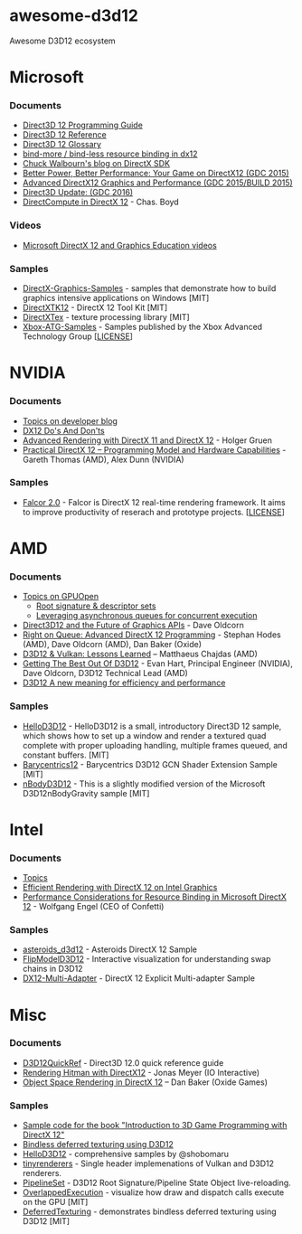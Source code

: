 # awesome-d3d12
Awesome D3D12 ecosystem

# Microsoft

### Documents
* [Direct3D 12 Programming Guide](https://msdn.microsoft.com/en-us/library/windows/desktop/dn899121(v=vs.85).aspx)
* [Direct3D 12 Reference](https://msdn.microsoft.com/en-us/library/windows/desktop/dn770458(v=vs.85).aspx)
* [Direct3D 12 Glossary](https://msdn.microsoft.com/en-us/library/windows/desktop/dn899119(v=vs.85).aspx)
* [bind-more / bind-less resource binding in dx12](https://onedrive.live.com/view.aspx?cid=a4b88088c01d9e9a&page=view&resid=A4B88088C01D9E9A!160&parId=A4B88088C01D9E9A!106&app=PowerPoint)
* [Chuck Walbourn's blog on DirectX SDK](https://blogs.msdn.microsoft.com/chuckw/)
* [Better Power, Better Performance: Your Game on DirectX12 (GDC 2015)](https://channel9.msdn.com/Events/GDC/GDC-2015/Better-Power-Better-Performance-Your-Game-on-DirectX12)
* [Advanced DirectX12 Graphics and Performance (GDC 2015/BUILD 2015)](https://channel9.msdn.com/Events/GDC/GDC-2015/Advanced-DirectX12-Graphics-and-Performance)
* [Direct3D Update: (GDC 2016)](https://channel9.msdn.com/Events/GDC/GDC-2015/Advanced-DirectX12-Graphics-and-Performance)
* [DirectCompute in DirectX 12](http://on-demand.gputechconf.com/gtc/2015/presentation/S5561-Chas-Boyd.pdf) - Chas. Boyd

### Videos
* [Microsoft DirectX 12 and Graphics Education videos](https://www.youtube.com/channel/UCiaX2B8XiXR70jaN7NK-FpA)

### Samples
* [DirectX-Graphics-Samples](https://github.com/Microsoft/DirectX-Graphics-Samples) - samples that demonstrate how to build graphics intensive applications on Windows [MIT]
* [DirectXTK12](https://github.com/Microsoft/DirectXTK12) - DirectX 12 Tool Kit [MIT]
* [DirectXTex](https://github.com/Microsoft/DirectXTex) - texture processing library [MIT]
* [Xbox-ATG-Samples](https://github.com/Microsoft/Xbox-ATG-Samples) - Samples published by the Xbox Advanced Technology Group [[LICENSE](https://opensource.microsoft.com/codeofconduct/)]

# NVIDIA

### Documents
* [Topics on developer blog](https://developer.nvidia.com/taxonomy/term/278)
* [DX12 Do's And Don'ts](https://developer.nvidia.com/dx12-dos-and-donts)
* [Advanced Rendering with DirectX 11 and DirectX 12](http://developer.download.nvidia.com/gameworks/events/GDC2016/AdvancedRenderingwithDirectX11andDirectX12.pdf) - Holger Gruen
* [Practical DirectX 12 – Programming Model and Hardware Capabilities](http://32ipi028l5q82yhj72224m8j.wpengine.netdna-cdn.com/wp-content/uploads/2016/03/Practical_DX12_Programming_Model_and_Hardware_Capabilities.pdf) - Gareth Thomas (AMD), Alex Dunn (NVIDIA)

### Samples
 * [Falcor 2.0](https://github.com/NVIDIA/Falcor) - Falcor is DirectX 12 real-time rendering framework. It aims to improve productivity of reserach and prototype projects. [[LICENSE](https://github.com/NVIDIA/Falcor/blob/master/LICENSE.md)]

# AMD

### Documents
* [Topics on GPUOpen](http://gpuopen.com/tag/dx12/)
  * [Root signature & descriptor sets](http://gpuopen.com/performance-root-signature-descriptor-sets/)
  * [Leveraging asynchronous queues for concurrent execution](http://gpuopen.com/concurrent-execution-asynchronous-queues/)
* [Direct3D12 and the Future of Graphics APIs](http://www.slideshare.net/DevCentralAMD/d3-d12-and-the-future-of-graphics-apis-by-dave-oldcorn) - Dave Oldcorn
* [Right on Queue: Advanced DirectX 12 Programming](http://32ipi028l5q82yhj72224m8j.wpengine.netdna-cdn.com/wp-content/uploads/2016/03/GDC_2016_D3D12_Right_On_Queue_final.pdf) - Stephan Hodes (AMD), Dave Oldcorn (AMD), Dan Baker (Oxide)
* [D3D12 & Vulkan: Lessons Learned](http://32ipi028l5q82yhj72224m8j.wpengine.netdna-cdn.com/wp-content/uploads/2016/03/d3d12_vulkan_lessons_learned.pdf) – Matthaeus Chajdas (AMD)
* [Getting The Best Out Of D3D12](http://amd-dev.wpengine.netdna-cdn.com/wordpress/media/2012/10/Getting-the-best-out-of-D3D12.ppsx) - Evan Hart, Principal Engineer (NVIDIA), Dave Oldcorn, D3D12 Technical Lead (AMD)
* [D3D12 A new meaning for efficiency and performance](http://amd-dev.wpengine.netdna-cdn.com/wordpress/media/2012/10/D3D12-A-new-meaning-for-efficiency-and-performance.ppsx)

### Samples
* [HelloD3D12](https://github.com/GPUOpen-LibrariesAndSDKs/HelloD3D12) - HelloD3D12 is a small, introductory Direct3D 12 sample, which shows how to set up a window and render a textured quad complete with proper uploading handling, multiple frames queued, and constant buffers. [MIT]
* [Barycentrics12](https://github.com/GPUOpen-LibrariesAndSDKs/Barycentrics12) - Barycentrics D3D12 GCN Shader Extension Sample [MIT]
* [nBodyD3D12](https://github.com/GPUOpen-LibrariesAndSDKs/nBodyD3D12/tree/master/Samples/D3D12nBodyGravity) - This is a slightly modified version of the Microsoft D3D12nBodyGravity sample [MIT]

# Intel

### Documents

* [Topics](https://software.intel.com/en-us/search/site/field_tags/directx-12-78134)
* [Efficient Rendering with DirectX 12 on Intel Graphics](https://software.intel.com/sites/default/files/managed/4a/38/Efficient-Rendering-with-DirectX-12-on-Intel-Graphics.pdf)
* [Performance Considerations for Resource Binding in Microsoft DirectX 12](https://software.intel.com/en-us/articles/performance-considerations-for-resource-binding-in-microsoft-directx-12) - Wolfgang Engel (CEO of Confetti)

### Samples
* [asteroids_d3d12](https://github.com/GameTechDev/asteroids_d3d12) - Asteroids DirectX 12 Sample
* [FlipModelD3D12](https://github.com/GameTechDev/FlipModelD3D12) - Interactive visualization for understanding swap chains in D3D12
* [DX12-Multi-Adapter](https://github.com/GameTechDev/DX12-Multi-Adapter) - DirectX 12 Explicit Multi-adapter Sample

# Misc

### Documents
* [D3D12QuickRef](https://github.com/alessiot89/D3D12QuickRef) - Direct3D 12.0 quick reference guide
* [Rendering Hitman with DirectX12](http://twvideo01.ubm-us.net/o1/vault/gdc2016/Presentations/meyer_jonas_rendering_hitman_with.pdf) - Jonas Meyer (IO Interactive)
* [Object Space Rendering in DirectX 12](http://oxidegames.com/wp-content/uploads/2016/03/Object-Space-Lighting-Rev-21.pptx) – Dan Baker (Oxide Games)

### Samples

* [Sample code for the book "Introduction to 3D Game Programming with DirectX 12"](https://github.com/d3dcoder/d3d12book)
* [Bindless deferred texturing using D3D12](https://github.com/TheRealMJP/DeferredTexturing)
* [HelloD3D12](https://github.com/shobomaru/HelloD3D12) - comprehensive samples by @shobomaru
* [tinyrenderers](https://github.com/chaoticbob/tinyrenderers) - Single header implemenations of Vulkan and D3D12 renderers.
* [PipelineSet](https://github.com/nlguillemot/PipelineSet) - D3D12 Root Signature/Pipeline State Object live-reloading.
* [OverlappedExecution](https://github.com/TheRealMJP/OverlappedExecution) - visualize how draw and dispatch calls execute on the GPU [MIT]
* [DeferredTexturing](https://github.com/TheRealMJP/DeferredTexturing) - demonstrates bindless deferred texturing using D3D12 [MIT]


